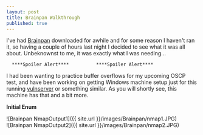 ```yaml
---
layout: post
title: Brainpan Walkthrough
published: true
---
```

I've had [Brainpan](https://www.vulnhub.com/entry/brainpan-1,51/) downloaded for awhile and for some reason I haven't ran it, so having a couple of hours last night I decided to see what it was all about. Unbeknownst to me, it was exactly what I was needing...  



 
      ****Spoiler Alert****          ****Spoiler Alert****



I had been wanting to practice buffer overflows for my upcoming OSCP test, and have been working on getting Windows machine setup just for this running [vulnserver](https://github.com/stephenbradshaw/vulnserver) or something similar. As you will shortly see, this machine has that and a bit more.   

****Initial Enum****

![Brainpan NmapOutput1]({{ site.url }}/images/Brainpan/nmap1.JPG)  
![Brainpan NmapOutput2]({{ site.url }}/images/Brainpan/nmap2.JPG) 

